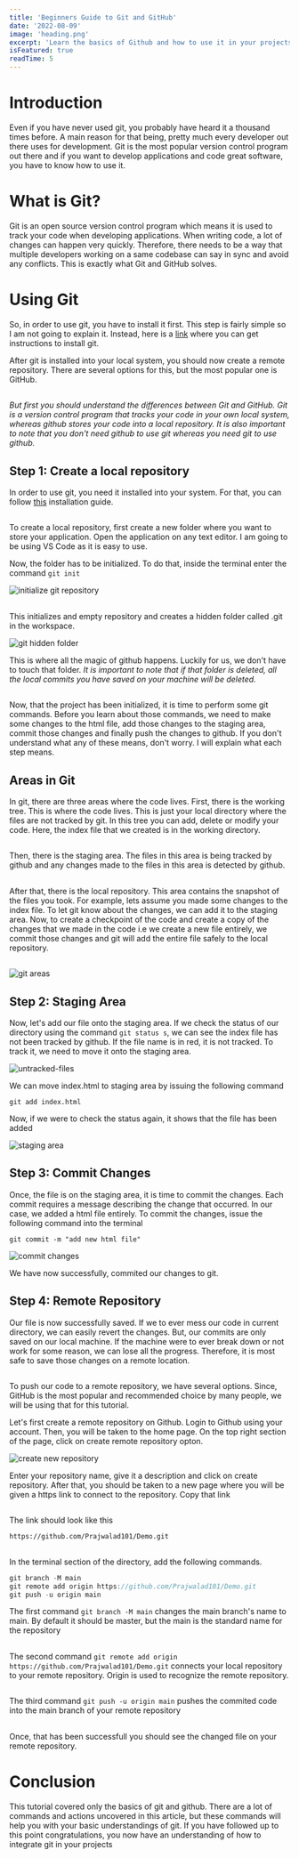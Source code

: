 ```yaml
---
title: 'Beginners Guide to Git and GitHub'
date: '2022-08-09'
image: 'heading.png'
excerpt: 'Learn the basics of Github and how to use it in your projects'
isFeatured: true
readTime: 5
---
```


# Introduction

Even if you have never used git, you probably have heard it a thousand times before. A main reason for that being, pretty much every developer out there uses for development.
Git is the most popular version control program out there and if you want to develop applications and code great software, you have to know how to use it.

# What is Git?

Git is an open source version control program which means it is used to track your code when developing applications. When writing code, a lot of changes can happen very quickly. Therefore, there needs to be a way that multiple developers working on a same codebase can say in sync and avoid any conflicts. This is exactly what Git and GitHub solves.

# Using Git

So, in order to use git, you have to install it first. This step is fairly simple so I am not going to explain it. Instead, here is a [link](https://git-scm.com/book/en/v2/Getting-Started-Installing-Git) where you can get instructions to install git.

After git is installed into your local system, you should now create a remote repository. There are several options for this, but the most popular one is GitHub.

##

_But first you should understand the differences between Git and GitHub. Git is a version control program that tracks your code in your own local system, whereas github stores your code into a local repository. It is also important to note that you don't need github to use git whereas you need git to use github._

## Step 1: Create a local repository

In order to use git, you need it installed into your system. For that, you can follow [this](https://git-scm.com/book/en/v2/Getting-Started-Installing-Git) installation guide.

##

To create a local repository, first create a new folder where you want to store your application. Open the application on any text editor. I am going to be using VS Code as it is easy to use.

Now, the folder has to be initialized. To do that, inside the terminal enter the command `git init`

![initialize git repository](initialize-repo.png)

##

This initializes and empty repository and creates a hidden folder called .git in the workspace.

![git hidden folder](git.jpg)

This is where all the magic of github happens. Luckily for us, we don't have to touch that folder. _It is important to note that if that folder is deleted, all the local commits you have saved on your machine will be deleted._

##

Now, that the project has been initialized, it is time to perform some git commands. Before you learn about those commands, we need to make some changes to the html file, add those changes to the staging area, commit those changes and finally push the changes to github. If you don't understand what any of these means, don't worry. I will explain what each step means.

## Areas in Git

In git, there are three areas where the code lives. First, there is the working tree. This is where the code lives. This is just your local directory where the files are not tracked by git. In this tree you can add, delete or modify your code. Here, the index file that we created is in the working directory.

##

Then, there is the staging area. The files in this area is being tracked by github and any changes made to the files in this area is detected by github.

##

After that, there is the local repository. This area contains the snapshot of the files you took. For example, lets assume you made some changes to the index file. To let git know about the changes, we can add it to the staging area. Now, to create a checkpoint of the code and create a copy of the changes that we made in the code i.e we create a new file entirely, we commit those changes and git will add the entire file safely to the local repository.

##

![git areas](git-areas.png)

## Step 2: Staging Area

Now, let's add our file onto the staging area. If we check the status of our directory using the command `git status s`, we can see the index file has not been tracked by github. If the file name is in red, it is not tracked. To track it, we need to move it onto the staging area.

![untracked-files](untracked-files.png)

We can move index.html to staging area by issuing the following command

`git add index.html`

Now, if we were to check the status again, it shows that the file has been added

![staging area](staging-area.png)

## Step 3: Commit Changes

Once, the file is on the staging area, it is time to commit the changes. Each commit requires a message describing the change that occurred. In our case, we added a html file entirely. To commit the changes, issue the following command into the terminal

`git commit -m "add new html file"`

![commit changes](commit-changes.png)

We have now successfully, commited our changes to git.

## Step 4: Remote Repository

Our file is now successfully saved. If we to ever mess our code in current directory, we can easily revert the changes. But, our commits are only saved on our local machine. If the machine were to ever break down or not work for some reason, we can lose all the progress. Therefore, it is most safe to save those changes on a remote location.

##

To push our code to a remote repository, we have several options. Since, GitHub is the most popular and recommended choice by many people, we will be using that for this tutorial.

Let's first create a remote repository on Github. Login to Github using your account. Then, you will be taken to the home page. On the top right section of the page, click on create remote repository opton.

![create new repository](new-repository.png)

Enter your repository name, give it a description and click on create repository. After that, you should be taken to a new page where you will be given a https link to connect to the repository. Copy that link

##

The link should look like this

`https://github.com/Prajwalad101/Demo.git`

##

In the terminal section of the directory, add the following commands.

```js
git branch -M main
git remote add origin https://github.com/Prajwalad101/Demo.git
git push -u origin main
```

The first command `git branch -M main` changes the main branch's name to main. By default it should be master, but the main is the standard name for the repository

##

The second command `git remote add origin https://github.com/Prajwalad101/Demo.git` connects your local repository to your remote repository. Origin is used to recognize the remote repository.

##

The third command `git push -u origin main` pushes the commited code into the main branch of your remote repository

##

Once, that has been successfull you should see the changed file on your remote repository.

# Conclusion

This tutorial covered only the basics of git and github. There are a lot of commands and actions uncovered in this article, but these commands will help you with your basic understandings of git. If you have followed up to this point congratulations, you now have an understanding of how to integrate git in your projects
